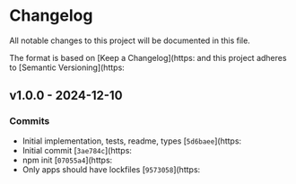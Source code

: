 # Changelog

All notable changes to this project will be documented in this file.

The format is based on [Keep a Changelog](https:
and this project adheres to [Semantic Versioning](https:

## v1.0.0 - 2024-12-10

### Commits

- Initial implementation, tests, readme, types [`5d6baee`](https:
- Initial commit [`3ae784c`](https:
- npm init [`07055a4`](https:
- Only apps should have lockfiles [`9573058`](https:
